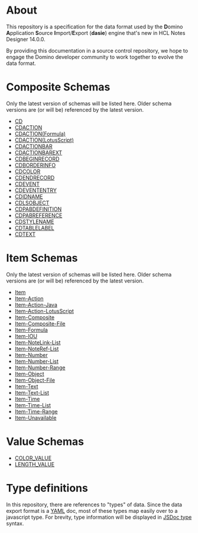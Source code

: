 <!--
   Copyright 2023 HCL America, Inc.

   Licensed under the Apache License, Version 2.0 (the "License"); you may not
   use this file except in compliance with the License. You may obtain a copy of
   the License at

       http://www.apache.org/licenses/LICENSE-2.0

   Unless required by applicable law or agreed to in writing, software
   distributed under the License is distributed on an "AS IS" BASIS, WITHOUT
   WARRANTIES OR CONDITIONS OF ANY KIND, either express or implied. See the
   License for the specific language governing permissions and limitations under
   the License.
-->

# About
This repository is a specification for the data format used by the **D**omino
**A**pplication **S**ource **I**mport/**E**xport (**dasie**) engine that's new
in HCL Notes Designer 14.0.0.

By providing this documentation in a source control repository, we hope to engage
the Domino developer community to work together to evolve the data format.

# Composite Schemas
Only the latest version of schemas will be listed here. Older schema versions
are (or will be) referenced by the latest version.

* [CD](./cdrecs/cd-v1.md)
* [CDACTION](./cdrecs/cd-action-v1.md)
* [CDACTION(Formula)](./cdrecs/cd-action(formula-v1).md)
* [CDACTION(LotusScript)](./cdrecs/cd-action(lotusscript)-v1.md)
* [CDACTIONBAR](./cdrecs/cd-actionbar-v1.md)
* [CDACTIONBAREXT](./cdrecs/cd-actionbarext-v1.md)
* [CDBEGINRECORD](./cdrecs/cd-beginrecord-v1.md)
* [CDBORDERINFO](./cdrecs/cd-borderinfo-v1.md)
* [CDCOLOR](./cdrecs/cd-color-v1.md)
* [CDENDRECORD](./cdrecs/cd-endrecord-v1.md)
* [CDEVENT](./cdrecs/cd-event-v1.md)
* [CDEVENTENTRY](./cdrecs/cd-evententry-v1.md)
* [CDIDNAME](./cdrecs/cd-idname-v1.md)
* [CDLSOBJECT](./cdrecs/cd-lsobject-v1.md)
* [CDPABDEFINITION](./cdrecs/cd-pabdefinition-v1.md)
* [CDPABREFERENCE](./cdrecs/cd-pabreference-v1.md)
* [CDSTYLENAME](./cdrecs/cd-stylename-v1.md)
* [CDTABLELABEL](./cdrecs/cd-tablelabel-v1.md)
* [CDTEXT](./cdrecs/cd-text-v1.md)

# Item Schemas
Only the latest version of schemas will be listed here. Older schema versions
are (or will be) referenced by the latest version.

* [Item](./items/item-v1.md)
* [Item-Action](./items/item-action-v1.md)
* [Item-Action-Java](./items/item-action-java-v1.md)
* [Item-Action-LotusScript](./items/item-action-lotusscript-v1.md)
* [Item-Composite](./items/item-composite-v1.md)
* [Item-Composite-File](./items/item-composite-file-v1.md)
* [Item-Formula](./items/item-formula-v1.md)
* [Item-IOU](./items/item-iou-v1.md)
* [Item-NoteLink-List](./items/item-notelink-list-v1.md)
* [Item-NoteRef-List](./items/item-noteref-list-v1.md)
* [Item-Number](./items/item-number-v1.md)
* [Item-Number-List](./items/item-number-list-v1.md)
* [Item-Number-Range](./items/item-number-range-v1.md)
* [Item-Object](./items/item-object-v1.md)
* [Item-Object-File](./items/item-object-file-v1.md)
* [Item-Text](./items/item-text-v1.md)
* [Item-Text-List](./items/item-text-list-v1.md)
* [Item-Time](./items/item-time-v1.md)
* [Item-Time-List](./items/item-time-list-v1.md)
* [Item-Time-Range](./items/item-time-range-v1.md)
* [Item-Unavailable](./items/item-unavailable-v1.md)

# Value Schemas
* [COLOR_VALUE](./values/color_value.md)
* [LENGTH_VALUE](./values/length_value.md)

# Type definitions
In this repository, there are references to "types" of data. Since the data
export format is a [YAML](https://yaml.org/) doc, most of these types map easily
over to a javascript type. For brevity, type information will be displayed in
[JSDoc type](https://jsdoc.app/tags-type.html) syntax.
